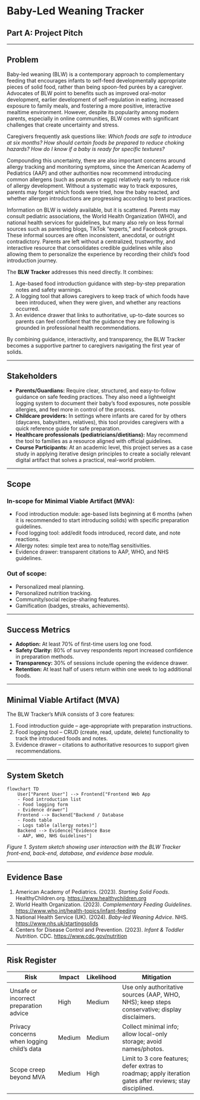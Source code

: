 # Baby-Led Weaning Tracker  
## Part A: Project Pitch  

---

## Problem  
Baby-led weaning (BLW) is a contemporary approach to complementary feeding that encourages infants to self-feed developmentally appropriate pieces of solid food, rather than being spoon-fed purées by a caregiver. Advocates of BLW point to benefits such as improved oral-motor development, earlier development of self-regulation in eating, increased exposure to family meals, and fostering a more positive, interactive mealtime environment. However, despite its popularity among modern parents, especially in online communities, BLW comes with significant challenges that create uncertainty and stress.  

Caregivers frequently ask questions like: *Which foods are safe to introduce at six months? How should certain foods be prepared to reduce choking hazards? How do I know if a baby is ready for specific textures?*  

Compounding this uncertainty, there are also important concerns around allergy tracking and monitoring symptoms, since the American Academy of Pediatrics (AAP) and other authorities now recommend introducing common allergens (such as peanuts or eggs) relatively early to reduce risk of allergy development. Without a systematic way to track exposures, parents may forget which foods were tried, how the baby reacted, and whether allergen introductions are progressing according to best practices.  

Information on BLW is widely available, but it is scattered. Parents may consult pediatric associations, the World Health Organization (WHO), and national health services for guidelines, but many also rely on less formal sources such as parenting blogs, TikTok “experts,” and Facebook groups. These informal sources are often inconsistent, anecdotal, or outright contradictory. Parents are left without a centralized, trustworthy, and interactive resource that consolidates credible guidelines while also allowing them to personalize the experience by recording their child’s food introduction journey.  

The **BLW Tracker** addresses this need directly. It combines:  
1. Age-based food introduction guidance with step-by-step preparation notes and safety warnings.  
2. A logging tool that allows caregivers to keep track of which foods have been introduced, when they were given, and whether any reactions occurred.  
3. An evidence drawer that links to authoritative, up-to-date sources so parents can feel confident that the guidance they are following is grounded in professional health recommendations.  

By combining guidance, interactivity, and transparency, the BLW Tracker becomes a supportive partner to caregivers navigating the first year of solids.  

---

## Stakeholders  
- **Parents/Guardians:** Require clear, structured, and easy-to-follow guidance on safe feeding practices. They also need a lightweight logging system to document their baby’s food exposures, note possible allergies, and feel more in control of the process.  
- **Childcare providers:** In settings where infants are cared for by others (daycares, babysitters, relatives), this tool provides caregivers with a quick reference guide for safe preparation.  
- **Healthcare professionals (pediatricians/dietitians):** May recommend the tool to families as a resource aligned with official guidelines.  
- **Course Participants:** At an academic level, this project serves as a case study in applying iterative design principles to create a socially relevant digital artifact that solves a practical, real-world problem.  

---

## Scope  
### In-scope for Minimal Viable Artifact (MVA):  
- Food introduction module: age-based lists beginning at 6 months (when it is recommended to start introducing solids) with specific preparation guidelines.  
- Food logging tool: add/edit foods introduced, record date, and note reactions.  
- Allergy notes: simple text area to note/flag sensitivities.  
- Evidence drawer: transparent citations to AAP, WHO, and NHS guidelines.  

### Out of scope:  
- Personalized meal planning.  
- Personalized nutrition tracking.  
- Community/social recipe-sharing features.  
- Gamification (badges, streaks, achievements).  

---

## Success Metrics  
- **Adoption:** At least 70% of first-time users log one food.  
- **Safety Clarity:** 80% of survey respondents report increased confidence in preparation methods.  
- **Transparency:** 30% of sessions include opening the evidence drawer.  
- **Retention:** At least half of users return within one week to log additional foods.  

---

## Minimal Viable Artifact (MVA)  
The BLW Tracker’s MVA consists of 3 core features:  
1. Food introduction guide – age-appropriate with preparation instructions.  
2. Food logging tool – CRUD (create, read, update, delete) functionality to track the introduced foods and notes.  
3. Evidence drawer – citations to authoritative resources to support given recommendations.  

---

## System Sketch  

```mermaid
flowchart TD
    User["Parent User"] --> Frontend["Frontend Web App
    - Food introduction list
    - Food logging form
    - Evidence drawer"]
    Frontend --> Backend["Backend / Database
    - Foods table
    - Logs table (allergy notes)"]
    Backend --> Evidence["Evidence Base
    - AAP, WHO, NHS Guidelines"]
```

*Figure 1. System sketch showing user interaction with the BLW Tracker front-end, back-end, database, and evidence base module.*  

---

## Evidence Base  
1. American Academy of Pediatrics. (2023). *Starting Solid Foods*. HealthyChildren.org. https://www.healthychildren.org  
2. World Health Organization. (2023). *Complementary Feeding Guidelines*. https://www.who.int/health-topics/infant-feeding  
3. National Health Service (UK). (2024). *Baby-led Weaning Advice*. NHS. https://www.nhs.uk/startingsolids  
4. Centers for Disease Control and Prevention. (2023). *Infant & Toddler Nutrition*. CDC. https://www.cdc.gov/nutrition  

---

## Risk Register  

| Risk | Impact | Likelihood | Mitigation |  
|------|--------|------------|-------------|  
| Unsafe or incorrect preparation advice | High | Medium | Use only authoritative sources (AAP, WHO, NHS); keep steps conservative; display disclaimers. |  
| Privacy concerns when logging child’s data | Medium | Medium | Collect minimal info; allow local-only storage; avoid names/photos. |  
| Scope creep beyond MVA | Medium | High | Limit to 3 core features; defer extras to roadmap; apply iteration gates after reviews; stay disciplined. |  

